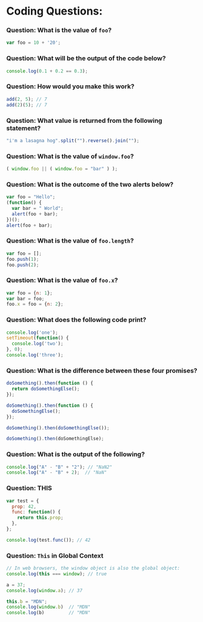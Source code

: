 # Coding Questions:

### Question: What is the value of `foo`?
```javascript
var foo = 10 + '20';
```

### Question: What will be the output of the code below?
```javascript
console.log(0.1 + 0.2 == 0.3);
```

### Question: How would you make this work? 
```javascript
add(2, 5); // 7
add(2)(5); // 7
```

### Question: What value is returned from the following statement? 
```javascript
"i'm a lasagna hog".split("").reverse().join("");
```

### Question: What is the value of `window.foo`?
```javascript
( window.foo || ( window.foo = "bar" ) );
```

### Question: What is the outcome of the two alerts below?
```javascript
var foo = "Hello";
(function() {
  var bar = " World";
  alert(foo + bar);
})();
alert(foo + bar);
```

### Question: What is the value of `foo.length`?
```javascript
var foo = [];
foo.push(1);
foo.push(2);
```

### Question: What is the value of `foo.x`?
```javascript
var foo = {n: 1};
var bar = foo;
foo.x = foo = {n: 2};
```

### Question: What does the following code print?
```javascript
console.log('one');
setTimeout(function() {
  console.log('two');
}, 0);
console.log('three');
```

### Question: What is the difference between these four promises?
```javascript
doSomething().then(function () {
  return doSomethingElse();
});

doSomething().then(function () {
  doSomethingElse();
});

doSomething().then(doSomethingElse());

doSomething().then(doSomethingElse);
```

### Question: What is the output of the following? 
```javascript
console.log("A" - "B" + "2"); // "NaN2"
console.log("A" - "B" + 2);  // "NaN"
```

### Question: THIS 
```javascript
var test = {
  prop: 42,
  func: function() {
    return this.prop;
  },
};

console.log(test.func()); // 42
```

### Question: `This` in Global Context
```javascript
// In web browsers, the window object is also the global object:
console.log(this === window); // true

a = 37;
console.log(window.a); // 37

this.b = "MDN";
console.log(window.b)  // "MDN"
console.log(b)         // "MDN"
```